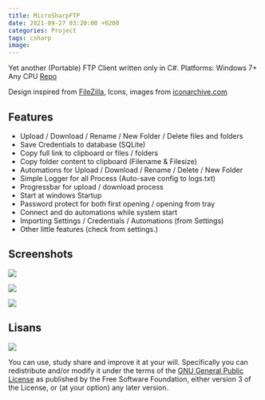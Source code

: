 ```yaml
---
title: MicroSharpFTP
date: 2021-09-27 03:20:00 +0200
categories: Project
tags: csharp
image: 
---
```

Yet another (Portable) FTP Client written only in C#. Platforms: Windows 7+ Any CPU [Repo](https://github.com/HuzunluArtemis/MicroSharpFTP)

Design inspired from [FileZilla](https://filezilla-project.org), Icons, images from [iconarchive.com](https://iconarchive.com)

## Features

- Upload / Download / Rename / New Folder / Delete files and folders
- Save Credentials to database (SQLite)
- Copy full link to clipboard or files / folders
- Copy folder content to clipboard (Filename & Filesize)
- Automations for Upload / Download / Rename / Delete / New Folder
- Simple Logger for all Process (Auto-save config to logs.txt)
- Progressbar for upload / download process
- Start at windows Startup
- Password protect for both first opening / opening from tray
- Connect and do automations while system start
- Importing Settings / Credentials / Automations (from Settings)
- Other little features (check from settings.)

## Screenshots

![](https://user-images.githubusercontent.com/84624971/132209836-fed31fcc-33ba-44cf-ac49-773de1de229f.png)

![](https://user-images.githubusercontent.com/84624971/132210232-25ed212e-caa9-479b-8684-e6c3369fddb7.png)

![](https://user-images.githubusercontent.com/84624971/132210343-c9c575ca-4a6b-489d-9f44-2a2771e639ab.png)

## Lisans

![](https://www.gnu.org/graphics/gplv3-127x51.png)

You can use, study share and improve it at your will. Specifically you can redistribute and/or modify it under the terms of the [GNU General Public License](https://www.gnu.org/licenses/gpl-3.0.html) as published by the Free Software Foundation, either version 3 of the License, or (at your option) any later version.
